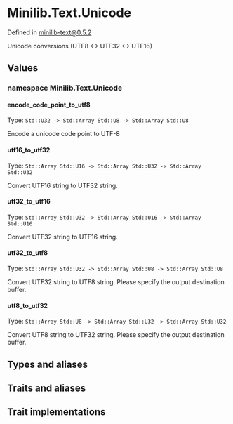 # Minilib.Text.Unicode

Defined in minilib-text@0.5.2

Unicode conversions (UTF8 <-> UTF32 <-> UTF16)

## Values

### namespace Minilib.Text.Unicode

#### encode_code_point_to_utf8

Type: `Std::U32 -> Std::Array Std::U8 -> Std::Array Std::U8`

Encode a unicode code point to UTF-8

#### utf16_to_utf32

Type: `Std::Array Std::U16 -> Std::Array Std::U32 -> Std::Array Std::U32`

Convert UTF16 string to UTF32 string.

#### utf32_to_utf16

Type: `Std::Array Std::U32 -> Std::Array Std::U16 -> Std::Array Std::U16`

Convert UTF32 string to UTF16 string.

#### utf32_to_utf8

Type: `Std::Array Std::U32 -> Std::Array Std::U8 -> Std::Array Std::U8`

Convert UTF32 string to UTF8 string. Please specify the output destination buffer.

#### utf8_to_utf32

Type: `Std::Array Std::U8 -> Std::Array Std::U32 -> Std::Array Std::U32`

Convert UTF8 string to UTF32 string. Please specify the output destination buffer.

## Types and aliases

## Traits and aliases

## Trait implementations